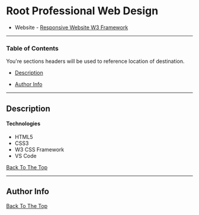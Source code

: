 # Root Professional Web Design


- Website - [Responsive Website W3 Framework](https://mrtarikozturk.github.io/responsive-website-w3framework/)

<!-- ![Project Image](project-image-url) -->

<!-- > This is a ReadMe template to help save you time and effort. -->


---

### Table of Contents
You're sections headers will be used to reference location of destination.

- [Description](#description)
<!-- 
- [How To Use](#how-to-use)
- [References](#references)
- [License](#license) 
-->
- [Author Info](#author-info)

---

## Description



#### Technologies

- HTML5
- CSS3
- W3 CSS Framework
- VS Code



[Back To The Top](#read-me-template)

---

## Author Info

<!-- 
- Twitter - [............](............)
- Website - [............](............) 
-->

[Back To The Top](#read-me-template)